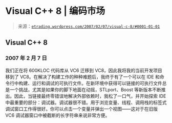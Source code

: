 <!--yml

分类：未分类

日期：2024-05-12 19:48:25

-->

# Visual C++ 8 | 编码市场

> 来源：[`etrading.wordpress.com/2007/02/07/visual-c-8/#0001-01-01`](https://etrading.wordpress.com/2007/02/07/visual-c-8/#0001-01-01)

## Visual C++ 8

### 2007 年 2 月 7 日

我们正在将 600KLOC 代码库从 VC6 迁移到 VC8，因此我将我的当前开发项目移到了 VC8。在解决了构建工作的种种难题后，我终于有了一个可以在 IDE 和命令行中构建、运行和调试的可执行文件。在新环境中获得可以链接的可执行文件总是一个挑战，尤其是如果你的脚下地面在动摇，STLport、Boost 等新版本不断推出。因此，当链接最终零错误地解决外部依赖时，我松了一口气，并开始探索 IDE 中最重要的部分：调试器。调试器很不错。用于浏览变量、线程、调用栈的标签式调试窗口工作得很好。你可以点击一个变量并弹出一个视图——这对于在旧版 VC6 调试器窗口中被截断的长字符串来说非常方便。
